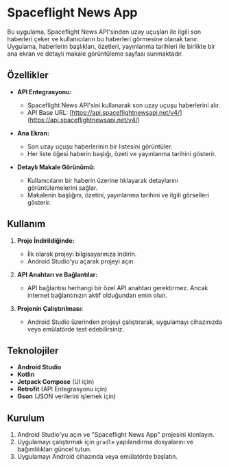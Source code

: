 # Spaceflight News App

Bu uygulama, Spaceflight News API'sinden uzay uçuşları ile ilgili son haberleri çeker ve kullanıcıların bu haberleri görmesine olanak tanır. Uygulama, haberlerin başlıkları, özetleri, yayınlanma tarihleri ile birlikte bir ana ekran ve detaylı makale görüntüleme sayfası sunmaktadır.

## Özellikler

- **API Entegrasyonu:**
  - Spaceflight News API'sini kullanarak son uzay uçuşu haberlerini alır.
  - API Base URL: [https://api.spaceflightnewsapi.net/v4/] (https://api.spaceflightnewsapi.net/v4/)

- **Ana Ekran:**
  - Son uzay uçuşu haberlerinin bir listesini görüntüler.
  - Her liste öğesi haberin başlığı, özeti ve yayınlanma tarihini gösterir.

- **Detaylı Makale Görünümü:**
  - Kullanıcıların bir haberin üzerine tıklayarak detaylarını görüntülemelerini sağlar.
  - Makalenin başlığını, özetini, yayınlanma tarihini ve ilgili görselleri gösterir.

## Kullanım

1. **Proje İndirildiğinde:**
   - İlk olarak projeyi bilgisayarınıza indirin.
   - Android Studio'yu açarak projeyi açın.

2. **API Anahtarı ve Bağlantılar:**
   - API bağlantısı herhangi bir özel API anahtarı gerektirmez. Ancak internet bağlantınızın aktif olduğundan emin olun.

3. **Projenin Çalıştırılması:**
   - Android Studio üzerinden projeyi çalıştırarak, uygulamayı cihazınızda veya emülatörde test edebilirsiniz.

## Teknolojiler

- **Android Studio**
- **Kotlin**
- **Jetpack Compose** (UI için)
- **Retrofit** (API Entegrasyonu için)
- **Gson** (JSON verilerini işlemek için)

## Kurulum

1. Android Studio'yu açın ve "Spaceflight News App" projesini klonlayın.
2. Uygulamayı çalıştırmak için `gradle` yapılandırma dosyalarını ve bağımlılıkları güncel tutun.
3. Uygulamayı Android cihazında veya emülatörde başlatın.

